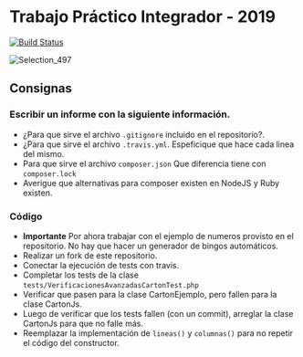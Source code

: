 # Trabajo Práctico Integrador - 2019

[![Build Status](https://travis-ci.org/dagostinoips/TPBingo2019.svg?branch=master)](https://travis-ci.org/dagostinoips/TPBingo2019)

![Selection_497](https://user-images.githubusercontent.com/14078528/58498174-e1148d80-8153-11e9-9c45-626c9a33858f.png)

## Consignas

### Escribir un informe con la siguiente información.

- ¿Para que sirve el archivo `.gitignore` incluido en el repositorio?.
- ¿Para que sirve el archivo `.travis.yml`. Espeficique que hace cada linea del mismo.
- Para que sirve el archivo `composer.json` Que diferencia tiene con `composer.lock`
- Averigue que alternativas para composer existen en NodeJS y Ruby existen.


### Código

- **Importante** Por ahora trabajar con el ejemplo de numeros provisto en el repositorio. No hay que hacer un generador de bingos automáticos.
- Realizar un fork de este repositorio.
- Conectar la ejecución de tests con travis.
- Completar los tests de la clase `tests/VerificacionesAvanzadasCartonTest.php`
- Verificar que pasen para la clase CartonEjemplo, pero fallen para la clase CartonJs.
- Luego de verificar que los tests fallen (con un commit), arreglar la clase CartonJs para que no falle más.
- Reemplazar la implementación de `lineas()` y `columnas()` para no repetir el código del constructor.

